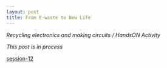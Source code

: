 ```yaml
---
layout: post
title: From E-waste to New Life
---
```

*Recycling electronics and making circuits / HandsON Activity*  



*This post is in process*  

[session-12](https://hackmd.io/@fablabbcn/SyLUuOS38#Session-12---Learning-Electronics-Basics---24092020)

